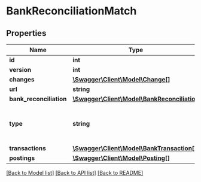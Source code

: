 # BankReconciliationMatch

## Properties
Name | Type | Description | Notes
------------ | ------------- | ------------- | -------------
**id** | **int** |  | [optional] 
**version** | **int** |  | [optional] 
**changes** | [**\Swagger\Client\Model\Change[]**](Change.md) |  | [optional] 
**url** | **string** |  | [optional] 
**bank_reconciliation** | [**\Swagger\Client\Model\BankReconciliation**](BankReconciliation.md) |  | 
**type** | **string** | Type of match, MANUAL and APPROVED_SUGGESTION are considered part of reconciliation. | [optional] 
**transactions** | [**\Swagger\Client\Model\BankTransaction[]**](BankTransaction.md) | Match transactions | [optional] 
**postings** | [**\Swagger\Client\Model\Posting[]**](Posting.md) | Match postings | [optional] 

[[Back to Model list]](../README.md#documentation-for-models) [[Back to API list]](../README.md#documentation-for-api-endpoints) [[Back to README]](../README.md)



